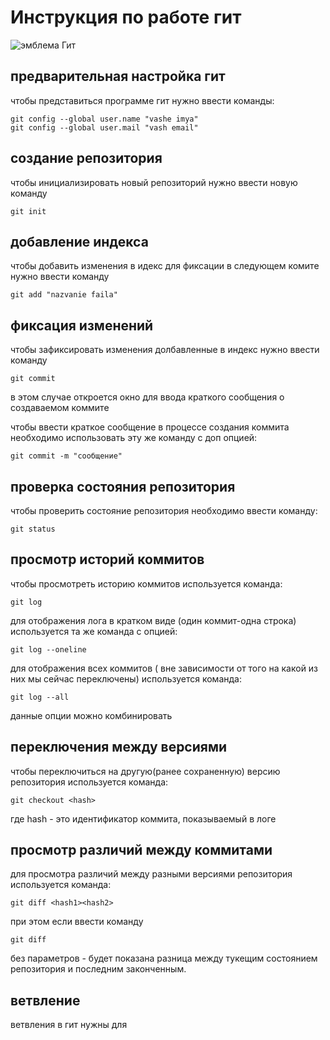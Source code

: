 
# **Инструкция по работе гит**

![эмблема Гит](git.jpg)

## предварительная настройка гит

чтобы представиться программе гит нужно ввести команды: 

    git config --global user.name "vashe imya"
    git config --global user.mail "vash email"

## создание репозитория

чтобы инициализировать новый репозиторий нужно ввести новую команду 

    git init

## добавление индекса

чтобы добавить изменения в идекс для фиксации в следующем комите нужно ввести команду

    git add "nazvanie faila"

## фиксация изменений 

чтобы зафиксировать изменения долбавленные в индекс нужно ввести команду

    git commit

в этом случае откроется окно для ввода краткого сообщения о создаваемом коммите

чтобы ввести краткое сообщение в процессе создания коммита необходимо использовать эту же команду с доп опцией:

    git commit -m "сообщение"

## проверка состояния репозитория

чтобы проверить состояние репозитория необходимо ввести команду:

    git status

## просмотр историй коммитов

чтобы просмотреть историю коммитов используется команда:

    git log

для отображения лога в кратком виде (один коммит-одна строка)
используется  та же команда с опцией:

    git log --oneline

для отображения всех коммитов ( вне зависимости от того на какой из них мы сейчас переключены) используется команда:

    git log --all

данные опции можно комбинировать

## переключения между версиями

чтобы переключиться на другую(ранее сохраненную) версию репозитория используется команда:

    git checkout <hash>

где hash - это идентификатор коммита, показываемый в логе

## просмотр различий между коммитами

для просмотра различий между разными версиями репозитория используется команда:

    git diff <hash1><hash2>

при этом если ввести команду

    git diff

без параметров - будет показана разница между тукещим состоянием репозитория и последним законченным.

 ## ветвление

ветвления в гит нужны для


